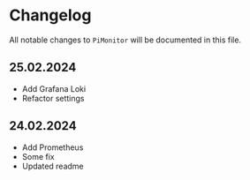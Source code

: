 # Changelog

All notable changes to `PiMonitor` will be documented in this file.

## 25.02.2024
- Add Grafana Loki
- Refactor settings

## 24.02.2024
- Add Prometheus
- Some fix
- Updated readme